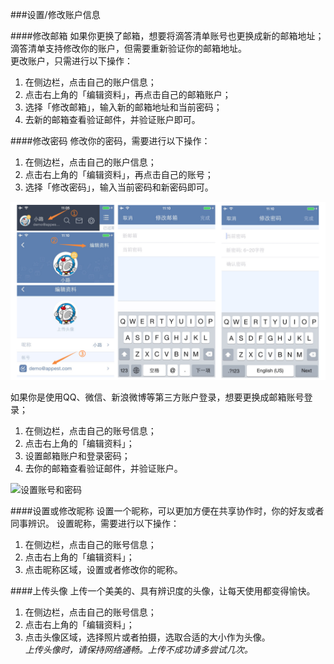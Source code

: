 ###设置/修改账户信息

####修改邮箱
如果你更换了邮箱，想要将滴答清单账号也更换成新的邮箱地址；
<br >滴答清单支持修改你的账户，但需要重新验证你的邮箱地址。
<br >更改账户，只需进行以下操作：
1. 在侧边栏，点击自己的账户信息；
2. 点击右上角的「编辑资料」，再点击自己的邮箱账户；
3. 选择「修改邮箱」，输入新的邮箱地址和当前密码；
4. 去新的邮箱查看验证邮件，并验证账户即可。

####修改密码
修改你的密码，需要进行以下操作：
1. 在侧边栏，点击自己的账户信息；
2. 点击右上角的「编辑资料」，再点击自己的账号；
3. 选择「修改密码」，输入当前密码和新密码即可。

<img src="../images/image4121.png" title="修改账号和密码" />

如果你是使用QQ、微信、新浪微博等第三方账户登录，想要更换成邮箱账号登录；
1. 在侧边栏，点击自己的账号信息；
2. 点击右上角的「编辑资料」；
3. 设置邮箱账户和登录密码；
4. 去你的邮箱查看验证邮件，并验证账户。

<img src="../images/image41221.png" title="设置账号和密码" width="300" />

####设置或修改昵称
设置一个昵称，可以更加方便在共享协作时，你的好友或者同事辨识。
设置昵称，需要进行以下操作：
1. 在侧边栏，点击自己的账号信息；
2. 点击右上角的「编辑资料」；
3. 点击昵称区域，设置或者修改你的昵称。

####上传头像
上传一个美美的、具有辨识度的头像，让每天使用都变得愉快。
1. 在侧边栏，点击自己的账号信息；
2. 点击右上角的「编辑资料」；
3. 点击头像区域，选择照片或者拍摄，选取合适的大小作为头像。
<br >*上传头像时，请保持网络通畅。上传不成功请多尝试几次。*
